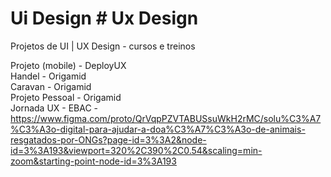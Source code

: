 # Ui Design # Ux Design
Projetos de UI | UX Design - cursos e treinos

Projeto (mobile) - DeployUX <br>
Handel - Origamid <br>
Caravan - Origamid <br>
Projeto Pessoal - Origamid <br>
Jornada UX - EBAC - https://www.figma.com/proto/QrVqpPZVTABUSsuWkH2rMC/solu%C3%A7%C3%A3o-digital-para-ajudar-a-doa%C3%A7%C3%A3o-de-animais-resgatados-por-ONGs?page-id=3%3A2&node-id=3%3A193&viewport=320%2C390%2C0.54&scaling=min-zoom&starting-point-node-id=3%3A193<br>
